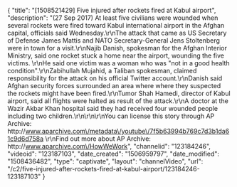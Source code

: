 {
    "title": "[1508521429] Five injured after rockets fired at Kabul airport",
    "description": "(27 Sep 2017) At least five civilians were wounded when several rockets were fired toward Kabul international airport in the Afghan capital, officials said Wednesday.\r\nThe attack that came as US Secretary of Defense James Mattis and NATO Secretary-General Jens Stoltenberg were in town for a visit.\r\nNajib Danish, spokesman for the Afghan Interior Ministry, said one rocket stuck a home near the airport, wounding the five victims. \r\nHe said one victim was a woman who was \"not in a good health condition\".\r\nZabihullah Mujahid, a Taliban spokesman, claimed responsibility for the attack on his official Twitter account.\r\nDanish said Afghan security forces surrounded an area where where they suspected the rockets might have been fired.\r\nTumor Shah Hamedi, director of Kabul airport, said all flights were halted as result of the attack.\r\nA doctor at the Wazir Akbar Khan hospital said they had received four wounded people including two children.\r\n\r\n\r\nYou can license this story through AP Archive: http:\/\/www.aparchive.com\/metadata\/youtube\/7f5b63994b769c7d3b1da61c9d6d758a \r\nFind out more about AP Archive: http:\/\/www.aparchive.com\/HowWeWork",
    "channelid": "123184246",
    "videoid": "123187103",
    "date_created": "1506959797",
    "date_modified": "1508436482",
    "type": "captivate",
    "layout": "channelVideo",
    "url": "\/c2\/five-injured-after-rockets-fired-at-kabul-airport\/123184246-123187103"
}